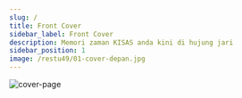 ```yaml
---
slug: /
title: Front Cover
sidebar_label: Front Cover
description: Memori zaman KISAS anda kini di hujung jari
sidebar_position: 1
image: /restu49/01-cover-depan.jpg
---
```


![cover-page](/restu49/01-cover-depan.jpg)